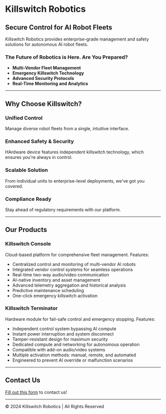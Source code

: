 # Killswitch Robotics

## Secure Control for AI Robot Fleets

Killswitch Robotics provides enterprise-grade management and safety solutions for autonomous AI robot fleets.

### The Future of Robotics is Here. Are You Prepared?

- **Multi-Vendor Fleet Management**
- **Emergency Killswitch Technology**
- **Advanced Security Protocols**
- **Real-Time Monitoring and Analytics**

---

## Why Choose Killswitch?

### Unified Control
Manage diverse robot fleets from a single, intuitive interface.

### Enhanced Safety & Security
HArdware device features independent killswitch technology, which ensures you're always in control.

### Scalable Solution
From individual units to enterprise-level deployments, we've got you covered.

### Compliance Ready
Stay ahead of regulatory requirements with our platform.

---

## Our Products

### Killswitch Console

Cloud-based platform for comprehensive fleet management. Features:

- Centralized control and monitoring of multi-vendor AI robots
- Integrated vendor control systems for seamless operations
- Real-time two-way audio/video communication
- AI-native inventory and asset management
- Advanced telemetry aggregation and historical analysis
- Predictive maintenance scheduling
- One-click emergency killswitch activation

### Killswitch Terminator

Hardware module for fail-safe control and emergency stopping. Features:

- Independent control system bypassing AI compute
- Instant power interruption and system disconnect
- Tamper-resistant design for maximum security
- Dedicated compute and networking for autonomous operation
- Compatible with add-on audio/video systems
- Multiple activation methods: manual, remote, and automated
- Engineered to prevent AI override or malfunction scenarios
---

## Contact Us

[Fill out this form](https://forms.gle/BkBHsk7ZVjfM1xDb8) to contact us!

---

© 2024 Killswitch Robotics | All Rights Reserved
